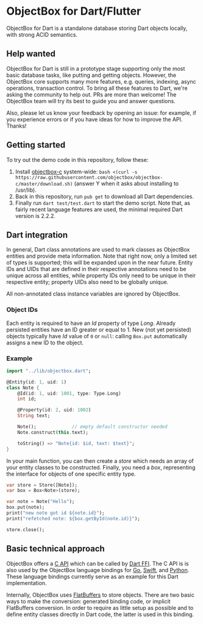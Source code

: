 ObjectBox for Dart/Flutter
==========================
ObjectBox for Dart is a standalone database storing Dart objects locally, with strong ACID semantics.

Help wanted
-----------
ObjectBox for Dart is still in a prototype stage supporting only the most basic database tasks, like putting and getting objects.
However, the ObjectBox core supports many more features, e.g. queries, indexing, async operations, transaction control.
To bring all these features to Dart, we're asking the community to help out. PRs are more than welcome!
The ObjectBox team will try its best to guide you and answer questions. 

Also, please let us know your feedback by opening an issue:
for example, if you experience errors or if you have ideas for how to improve the API.
Thanks!

Getting started
---------------
To try out the demo code in this repository, follow these:

1. Install [objectbox-c](https://github.com/objectbox/objectbox-c) system-wide: `bash <(curl -s https://raw.githubusercontent.com/objectbox/objectbox-c/master/download.sh)` (answer Y when it asks about installing to /usr/lib).
2. Back in this repository, run `pub get` to download all Dart dependencies.
3. Finally run `dart test/test.dart` to start the demo script.
   Note that, as fairly recent language features are used, the minimal required Dart version is 2.2.2.

Dart integration
----------------
In general, Dart class annotations are used to mark classes as ObjectBox entities and provide meta information.
Note that right now, only a limited set of types is supported; this will be expanded upon in the near future.
Entity IDs and UIDs that are defined in their respective annotations need to be unique across all entities, while property IDs only need to be unique in their respective entity; property UIDs also need to be globally unique.

All non-annotated class instance variables are ignored by ObjectBox.

### Object IDs

Each entity is required to have an _Id_ property of type _Long_.
Already persisted entities have an ID greater or equal to 1.
New (not yet persisted) objects typically have _Id_ value of `0` or `null`: calling `Box.put` automatically assigns a new ID to the object.

### Example

```dart
import "../lib/objectbox.dart";

@Entity(id: 1, uid: 1)
class Note {
    @Id(id: 1, uid: 1001, type: Type.Long)
    int id;

    @Property(id: 2, uid: 1002)
    String text;

    Note();             // empty default constructor needed
    Note.construct(this.text);

    toString() => "Note{id: $id, text: $text}";
}
```

In your main function, you can then create a _store_ which needs an array of your entity classes to be constructed.
Finally, you need a _box_, representing the interface for objects of one specific entity type.

```dart
var store = Store([Note]);
var box = Box<Note>(store);

var note = Note("Hello");
box.put(note);
print("new note got id ${note.id}");
print("refetched note: ${box.getById(note.id)}");

store.close();
```

Basic technical approach
------------------------
ObjectBox offers a [C API](https://github.com/objectbox/objectbox-c) which can be called by [Dart FFI](https://dart.dev/server/c-interop).
The C API is is also used by the ObjectBox language bindings for [Go](https://github.com/objectbox/objectbox-go), [Swift](https://github.com/objectbox/objectbox-swift), and [Python](https://github.com/objectbox/objectbox-python).
These language bindings currently serve as an example for this Dart implementation.

Internally, ObjectBox uses [FlatBuffers](https://google.github.io/flatbuffers/) to store objects.
There are two basic ways to make the conversion: generated binding code, or implicit FlatBuffers conversion.
In order to require as little setup as possible and to define entity classes directly in Dart code, the latter is used in this binding.
